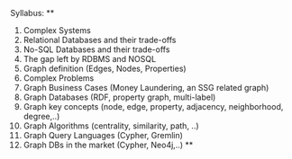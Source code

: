 Syllabus:
**
1.  Complex Systems
2.  Relational Databases and their trade-offs
3.  No-SQL Databases and their trade-offs
4.  The gap left by RDBMS and NOSQL
5.  Graph definition (Edges, Nodes, Properties)
6.  Complex Problems
7.  Graph Business Cases (Money Laundering, an SSG related graph)
8.  Graph Databases (RDF, property graph, multi-label)
9.  Graph key concepts (node, edge, property, adjacency, neighborhood, degree,..)
10.  Graph Algorithms (centrality, similarity, path, ..)
11.  Graph Query Languages (Cypher, Gremlin)
12.  Graph DBs in the market (Cypher, Neo4j,..)
**

